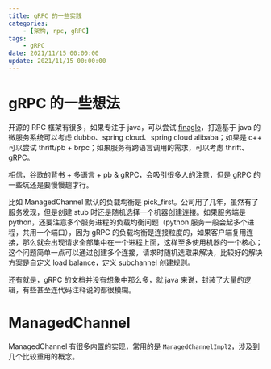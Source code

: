 ```yaml
---
title: gRPC 的一些实践
categories: 
	- [架构, rpc, gRPC]
tags:
	- gRPC
date: 2021/11/15 00:00:00
update: 2021/11/15 00:00:00
---
```


# gRPC 的一些想法

开源的 RPC 框架有很多，如果专注于 java，可以尝试 [finagle](https://twitter.github.io/finagle/)，打造基于 java 的微服务系统可以考虑  dubbo、spring cloud、spring cloud alibaba；如果是 c++ 可以尝试 thrift/pb + brpc；如果服务有跨语言调用的需求，可以考虑 thrift、gRPC。

相信，谷歌的背书 + 多语言 + pb & gRPC，会吸引很多人的注意，但是 gRPC 的一些坑还是要慢慢趟才行。

比如 ManagedChannel 默认的负载均衡是 pick_first。公司用了几年，虽然有了服务发现，但是创建 stub 时还是随机选择一个机器创建连接。如果服务端是 python，还要注意多个服务进程的负载均衡问题（python 服务一般会起多个进程，共用一个端口），因为 gRPC 的负载均衡是连接粒度的，如果客户端复用连接，那么就会出现请求全部集中在一个进程上面，这样至多使用机器的一个核心；这个问题简单一点可以通过创建多个连接，请求时随机选取来解决，比较好的解决方案是自定义 load balance，定义 subchannel 创建规则。

还有就是，gRPC 的文档并没有想象中那么多，就 java 来说，封装了大量的逻辑，有些甚至连代码注释说的都很模糊。

# ManagedChannel

ManagedChannel 有很多内置的实现，常用的是 `ManagedChannelImpl2`，涉及到几个比较重用的概念。

